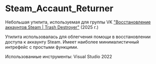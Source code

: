 # Steam_Accaunt_Returner
Небольшая утилита, используемая для группы VK ["Восстановление аккаунтов Steam | Trash Destroyer"](https://vk.com/trashdestroyer?from=groups) (2025 г.)

Утилита использовалась для облегчения помощи в восстановлении доступа к аккаунту Steam.
Имеет наиболее минималистичный интрефейс с простыми функцими.


Использованиые инструменты: Visual Studio 2022
